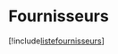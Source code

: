 # Fournisseurs

[!include[listefournisseurs](fournisseurs.listefournisseurs.autogen.md)]























































































































































